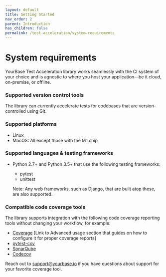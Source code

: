 ```yaml
---
layout: default
title: Getting Started
nav_order: 2
parent: Introduction
has_children: false
permalink: /test-acceleration/system-requirements
---
```


# System requirements

YourBase Test Acceleration library works seamlessly with the CI system of your choice and is agnostic to where you host your application—be it cloud, on-premise, or offline.

### Supported version control tools
The library can currently accelerate tests for codebases that are version-controlled using Git. 

### Supported platforms
- Linux
- MacOS: All except those with the M1 chip

### Supported languages & testing frameworks
- Python 2.7+ and Python 3.5+ that use the following testing frameworks:
  - pytest
  - unittest

  Note: Any web frameworks, such as Django, that are built atop these, are also supported.

### Compatible code coverage tools
The library supports integration with the following code coverage reporting tools without changing your workflow, for example:
- <a href="https://coverage.readthedocs.io/">Coverage</a> [Link to Advanced usage section that guides on how to configure it for proper coverage reports] 
- <a href="https://pypi.org/project/pytest-cov/">pytest-cov</a>
- <a href="https://www.sonarqube.org/">SonarQube</a>
- <a href="https://about.codecov.io/">Codecov</a> 

Reach out to support@yourbase.io if you have questions about support for your favorite coverage tool.